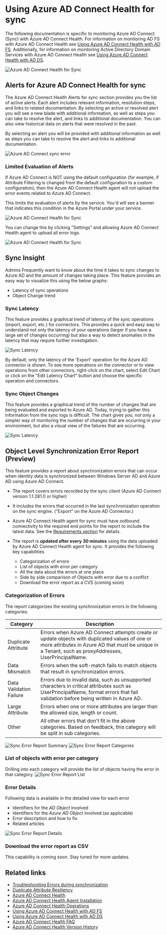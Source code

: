 
<properties
    pageTitle="Using Azure AD Connect Health with sync | Microsoft Azure"
    description="This is the Azure AD Connect Health page that will discuss how to monitor Azure AD Connect sync."
    services="active-directory"
    documentationCenter=""
    authors="karavar"
    manager="samueld"
    editor="curtand"/>

<tags
    ms.service="active-directory"
    ms.workload="identity"
    ms.tgt_pltfrm="na"
    ms.devlang="na"
    ms.topic="get-started-article"
    ms.date="10/18/2016"
    ms.author="vakarand"/>

# <a name="using-azure-ad-connect-health-for-sync"></a>Using Azure AD Connect Health for sync
The following documentation is specific to monitoring Azure AD Connect (Sync) with Azure AD Connect Health.  For information on monitoring AD FS with Azure AD Connect Health see [Using Azure AD Connect Health with AD FS](active-directory-aadconnect-health-adfs.md). Additionally, for information on monitoring Active Directory Domain Services with Azure AD Connect Health see [Using Azure AD Connect Health with AD DS](active-directory-aadconnect-health-adds.md).

![Azure AD Connect Health for Sync](./media/active-directory-aadconnect-health-sync/sync-blade.png)

## <a name="alerts-for-azure-ad-connect-health-for-sync"></a>Alerts for Azure AD Connect Health for sync
The Azure AD Connect Health Alerts for sync section provides you the list of active alerts. Each alert includes relevant information, resolution steps, and links to related documentation. By selecting an active or resolved alert you will see a new blade with additional information, as well as steps you can take to resolve the alert, and links to additional documentation. You can also view historical data on alerts that were resolved in the past.

By selecting an alert you will be provided with additional information as well as steps you can take to resolve the alert and links to additional documentation.

![Azure AD Connect sync error](./media/active-directory-aadconnect-health-sync/alert.png)

### <a name="limited-evaluation-of-alerts"></a>Limited Evaluation of Alerts
If Azure AD Connect is NOT using the default configuration (for example, if Attribute Filtering is changed from the default configuration to a custom configuration), then the Azure AD Connect Health agent will not upload the error events related to Azure AD Connect.

This limits the evaluation of alerts by the service. You'd will see a banner that indicates this condition in the Azure Portal under your service.

![Azure AD Connect Health for Sync](./media/active-directory-aadconnect-health-sync/banner.png)

You can change this by clicking "Settings" and allowing Azure AD Connect Health agent to upload all error logs.

![Azure AD Connect Health for Sync](./media/active-directory-aadconnect-health-sync/banner2.png)

## <a name="sync-insight"></a>Sync Insight
Admins Frequently want to know about the time it takes to sync changes to Azure AD and the amount of changes taking place. This feature provides an easy way to visualize this using the below graphs:   

- Latency of sync operations
- Object Change trend

### <a name="sync-latency"></a>Sync Latency
This feature provides a graphical trend of latency of the sync operations (import, export, etc.) for connectors.  This provides a quick and easy way to understand not only the latency of your operations (larger if you have a large set of changes occurring) but also a way to detect anomalies in the latency that may require further investigation.

![Sync Latency](./media/active-directory-aadconnect-health-sync/synclatency02.png)

By default, only the latency of the 'Export' operation for the Azure AD connector is shown.  To see more operations on the connector or to view operations from other connectors, right-click on the chart,  select Edit Chart or click on the "Edit Latency Chart" button and choose the specific operation and connectors.

### <a name="sync-object-changes"></a>Sync Object Changes
This feature provides a graphical trend of the number of changes that are being evaluated and exported to Azure AD.  Today, trying to gather this information from the sync logs is difficult.  The chart gives you, not only a simpler way of monitoring the number of changes that are occurring in your environment, but also a visual view of the failures that are occurring.

![Sync Latency](./media/active-directory-aadconnect-health-sync/syncobjectchanges02.png)

## <a name="object-level-synchronization-error-report-preview"></a>Object Level Synchronization Error Report (Preview)
This feature provides a report about synchronization errors that can occur when identity data is synchronized between Windows Server AD and Azure AD using Azure AD Connect.

- The report covers errors recorded by the sync client (Azure AD Connect version 1.1.281.0 or higher)
- It includes the errors that occurred in the last synchronization operation on the sync engine. ("Export" on the Azure AD Connector.)
- Azure AD Connect Health agent for sync must have outbound connectivity to the required end points for the report to include the latest data. See the [Requirements section](active-directory-aadconnect-health-agent-install.md#Requirements) for details.
- The report is **updated after every 30 minutes** using the data uploaded by Azure AD Connect Health agent for sync.
It provides the following key capabilities

    - Categorization of errors
    - List of objects with error per category
    - All the data about the errors at one place
    - Side by side comparison of Objects with error due to a conflict
    - Download the error report as a CVS (coming soon)

### <a name="categorization-of-errors"></a>Categorization of Errors
The report categorizes the existing synchronization errors in the following categories:

| Category | Description |
| -------------- | ----------- |
| Duplicate Attribute | Errors when Azure AD Connect attempts create or update objects with duplicated values of one or more attributes in Azure AD that must be unique in a Tenant, such as proxyAddresses, UserPrincipalName. |
| Data Mismatch | Errors when the soft-match fails to match objects that result in synchronization errors. |
| Data Validation Failure | Errors due to invalid data, such as unsupported characters in critical attributes such as UserPrincipalName, format errors that fail validation before being written in Azure AD.|
| Large Attribute | Errors when one or more attributes are larger than the allowed size, length or count.|
| Other | All other errors that don't fit in the above categories. Based on feedback, this category will be split in sub categories.

![Sync Error Report Summary](./media/active-directory-aadconnect-health-sync/errorreport01.png)
![Sync Error Report Categories](./media/active-directory-aadconnect-health-sync/errorreport02.png)

### <a name="list-of-objects-with-error-per-category"></a>List of objects with error per category
Drilling into each category will provide the list of objects having the error in that category.
![Sync Error Report List](./media/active-directory-aadconnect-health-sync/errorreport03.png)

### <a name="error-details"></a>Error Details
Following data is available in the detailed view for each error

- Identifiers for the *AD Object* involved
- Identifiers for the *Azure AD Object* involved (as applicable)
- Error description and how to fix
- Related articles

![Sync Error Report Details](./media/active-directory-aadconnect-health-sync/errorreport04.png)

### <a name="download-the-error-report-as-csv"></a>Download the error report as CSV
This capability is coming soon. Stay tuned for more updates.



## <a name="related-links"></a>Related links
* [Troubleshooting Errors during synchronization](active-directory-aadconnect-troubleshoot-sync-errors.md)
* [Duplicate Attribute Resiliency](active-directory-aadconnectsyncservice-duplicate-attribute-resiliency.md)
* [Azure AD Connect Health](active-directory-aadconnect-health.md)
* [Azure AD Connect Health Agent Installation](active-directory-aadconnect-health-agent-install.md)
* [Azure AD Connect Health Operations](active-directory-aadconnect-health-operations.md)
* [Using Azure AD Connect Health with AD FS](active-directory-aadconnect-health-adfs.md)
* [Using Azure AD Connect Health with AD DS](active-directory-aadconnect-health-adds.md)
* [Azure AD Connect Health FAQ](active-directory-aadconnect-health-faq.md)
* [Azure AD Connect Health Version History](active-directory-aadconnect-health-version-history.md)
